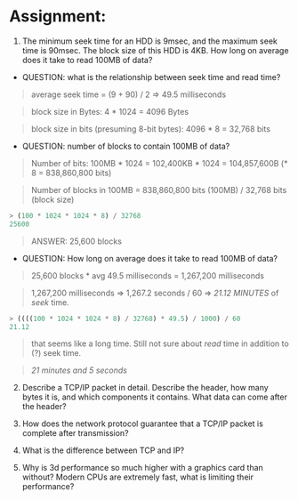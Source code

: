# Assignment:

1. The minimum seek time for an HDD is 9msec, and the maximum seek time is 90msec. The block size of this HDD is 4KB. How long on average does it take to read 100MB of data?

- QUESTION: what is the relationship between seek time and read time?

> average seek time = (9 + 90) / 2 => 49.5 milliseconds

> block size in Bytes: 4 * 1024 = 4096 Bytes

> block size in bits (presuming 8-bit bytes): 4096 * 8 = 32,768 bits

- QUESTION: number of blocks to contain 100MB of data?
> Number of bits: 100MB * 1024 = 102,400KB * 1024 = 104,857,600B (* 8 = 838,860,800 bits)

> Number of blocks in 100MB = 838,860,800 bits (100MB) / 32,768 bits (block size)

```js
> (100 * 1024 * 1024 * 8) / 32768
25600
```
> ANSWER: 25,600 blocks

- QUESTION: How long on average does it take to read 100MB of data?
> 25,600 blocks * avg 49.5 milliseconds = 1,267,200 milliseconds

> 1,267,200 milliseconds => 1,267.2 seconds / 60 => *21.12 MINUTES* of *seek* time.

```js
> ((((100 * 1024 * 1024 * 8) / 32768) * 49.5) / 1000) / 60
21.12
```

> that seems like a long time. Still not sure about *read* time in addition to (?) seek time.

> *21 minutes and 5 seconds*

2. Describe a TCP/IP packet in detail. Describe the header, how many bytes it is, and which components it contains. What data can come after the header?

3. How does the network protocol guarantee that a TCP/IP packet is complete after transmission?

4. What is the difference between TCP and IP?

5. Why is 3d performance so much higher with a graphics card than without? Modern CPUs are extremely fast, what is limiting their performance?
